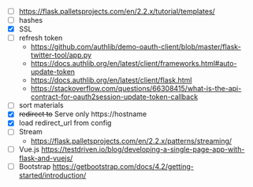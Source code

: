 - [ ] https://flask.palletsprojects.com/en/2.2.x/tutorial/templates/
- [ ] hashes
- [x] SSL
- [ ] refresh token
    - https://github.com/authlib/demo-oauth-client/blob/master/flask-twitter-tool/app.py
    - https://docs.authlib.org/en/latest/client/frameworks.html#auto-update-token
    - https://docs.authlib.org/en/latest/client/flask.html
    - https://stackoverflow.com/questions/66308415/what-is-the-api-contract-for-oauth2session-update-token-callback
- [ ] sort materials
- [x] ~~redirect to~~ Serve only https://hostname
- [x] load redirect_url from config
- [ ] Stream 
    - https://flask.palletsprojects.com/en/2.2.x/patterns/streaming/
- [ ] Vue.js https://testdriven.io/blog/developing-a-single-page-app-with-flask-and-vuejs/
- [ ] Bootstrap https://getbootstrap.com/docs/4.2/getting-started/introduction/
